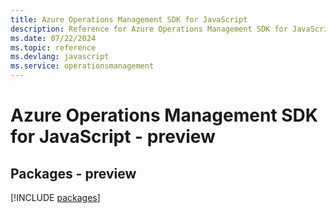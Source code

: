 ```yaml
---
title: Azure Operations Management SDK for JavaScript
description: Reference for Azure Operations Management SDK for JavaScript
ms.date: 07/22/2024
ms.topic: reference
ms.devlang: javascript
ms.service: operationsmanagement
---
```

# Azure Operations Management SDK for JavaScript - preview
## Packages - preview
[!INCLUDE [packages](operations-management-index.md)]